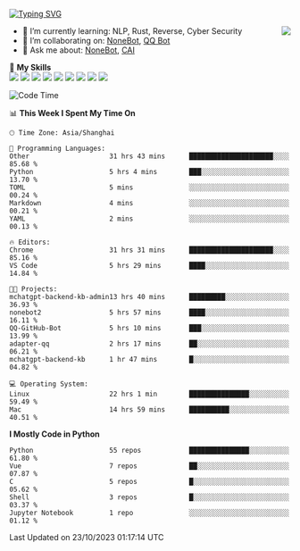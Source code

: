 [![Typing SVG](https://readme-typing-svg.herokuapp.com?size=25&duration=2500&color=8C43EA&vCenter=true&width=200&height=40&lines=Hi+there+%F0%9F%91%8B%F0%9F%8F%BB;I'm+yanyongyu)](https://git.io/typing-svg)

<a href="#">
  <img align="right" src="https://github-readme-stats.vercel.app/api?username=yanyongyu&count_private=true&show_icons=true&bg_color=15,f2f7fd,E0EAFC" />
</a>

- 🌱 I’m currently learning: NLP, Rust, Reverse, Cyber Security
- 👯 I’m collaborating on: [NoneBot](https://github.com/nonebot), [QQ Bot](https://github.com/Mrs4s/go-cqhttp)
- 💬 Ask me about: [NoneBot](https://github.com/nonebot), [CAI](https://github.com/cscs181/CAI)

🌟 **My Skills**  
![](https://img.shields.io/badge/-Python-3e74a2?style=flat-square&logo=Python&logoColor=fff)
![](https://img.shields.io/badge/-Node.js-339933?style=flat-square&logo=Node.js&logoColor=fff)
![](https://img.shields.io/badge/-Vue-4fc08d?style=flat-square&logo=Vue.js&logoColor=fff)
![](https://img.shields.io/badge/-React-2d98ce?style=flat-square&logo=React&logoColor=fff)
![](https://img.shields.io/badge/-Docker-2496ED?style=flat-square&logo=Docker&logoColor=fff)
![](https://img.shields.io/badge/-Linux-000000?style=flat-square&logo=Linux&logoColor=fff)
![](https://img.shields.io/badge/-MySQL-4479A1?style=flat-square&logo=MySQL&logoColor=fff)
![](https://img.shields.io/badge/-Redis-DC382D?style=flat-square&logo=Redis&logoColor=fff)
![](https://img.shields.io/badge/-MongoDB-47A248?style=flat-square&logo=MongoDB&logoColor=fff)

<!--START_SECTION:waka-->
![Code Time](http://img.shields.io/badge/Code%20Time-5%2C162%20hrs%2016%20mins-blue)

📊 **This Week I Spent My Time On** 

```text
🕑︎ Time Zone: Asia/Shanghai

💬 Programming Languages: 
Other                    31 hrs 43 mins      █████████████████████░░░░   85.68 % 
Python                   5 hrs 4 mins        ███░░░░░░░░░░░░░░░░░░░░░░   13.70 % 
TOML                     5 mins              ░░░░░░░░░░░░░░░░░░░░░░░░░   00.24 % 
Markdown                 4 mins              ░░░░░░░░░░░░░░░░░░░░░░░░░   00.21 % 
YAML                     2 mins              ░░░░░░░░░░░░░░░░░░░░░░░░░   00.13 % 

🔥 Editors: 
Chrome                   31 hrs 31 mins      █████████████████████░░░░   85.16 % 
VS Code                  5 hrs 29 mins       ████░░░░░░░░░░░░░░░░░░░░░   14.84 % 

🐱‍💻 Projects: 
mchatgpt-backend-kb-admin13 hrs 40 mins      █████████░░░░░░░░░░░░░░░░   36.93 % 
nonebot2                 5 hrs 57 mins       ████░░░░░░░░░░░░░░░░░░░░░   16.11 % 
QQ-GitHub-Bot            5 hrs 10 mins       ███░░░░░░░░░░░░░░░░░░░░░░   13.99 % 
adapter-qq               2 hrs 17 mins       ██░░░░░░░░░░░░░░░░░░░░░░░   06.21 % 
mchatgpt-backend-kb      1 hr 47 mins        █░░░░░░░░░░░░░░░░░░░░░░░░   04.82 % 

💻 Operating System: 
Linux                    22 hrs 1 min        ███████████████░░░░░░░░░░   59.49 % 
Mac                      14 hrs 59 mins      ██████████░░░░░░░░░░░░░░░   40.51 % 
```

**I Mostly Code in Python** 

```text
Python                   55 repos            ███████████████░░░░░░░░░░   61.80 % 
Vue                      7 repos             ██░░░░░░░░░░░░░░░░░░░░░░░   07.87 % 
C                        5 repos             █░░░░░░░░░░░░░░░░░░░░░░░░   05.62 % 
Shell                    3 repos             █░░░░░░░░░░░░░░░░░░░░░░░░   03.37 % 
Jupyter Notebook         1 repo              ░░░░░░░░░░░░░░░░░░░░░░░░░   01.12 % 
```




 Last Updated on 23/10/2023 01:17:14 UTC
<!--END_SECTION:waka-->
